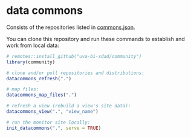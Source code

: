 # data commons

Consists of the repositories listed in [commons.json](commons.json).

You can clone this repository and run these commands to establish and work from local data:
```R
# remotes::install_github("uva-bi-sdad/community")
library(community)

# clone and/or pull repositories and distributions:
datacommons_refresh(".")

# map files:
datacommons_map_files(".")

# refresh a view (rebuild a view's site data):
datacommons_view(".", "view_name")

# run the monitor site locally:
init_datacommons(".", serve = TRUE)
```

